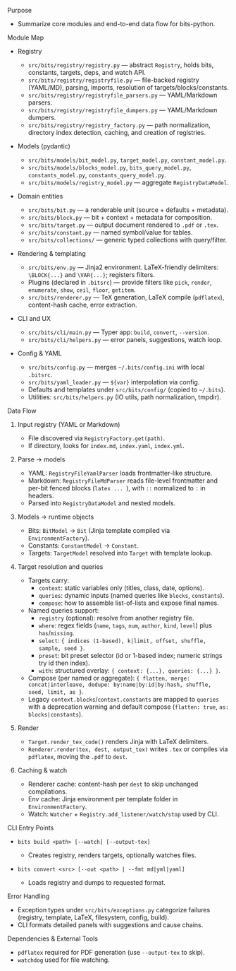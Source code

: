 Purpose

- Summarize core modules and end-to-end data flow for bits-python.

Module Map

- Registry
  - `src/bits/registry/registry.py` — abstract `Registry`, holds bits,
    constants, targets, deps, and watch API.
  - `src/bits/registry/registryfile.py` — file-backed registry (YAML/MD),
    parsing, imports, resolution of targets/blocks/constants.
  - `src/bits/registry/registryfile_parsers.py` — YAML/Markdown parsers.
  - `src/bits/registry/registryfile_dumpers.py` — YAML/Markdown dumpers.
  - `src/bits/registry/registry_factory.py` — path normalization, directory
    index detection, caching, and creation of registries.

- Models (pydantic)
  - `src/bits/models/bit_model.py`, `target_model.py`, `constant_model.py`.
  - `src/bits/models/blocks_model.py`, `bits_query_model.py`,
    `constants_model.py`, `constants_query_model.py`.
  - `src/bits/models/registry_model.py` — aggregate `RegistryDataModel`.

- Domain entities
  - `src/bits/bit.py` — a renderable unit (source + defaults + metadata).
  - `src/bits/block.py` — bit + context + metadata for composition.
  - `src/bits/target.py` — output document rendered to `.pdf` or `.tex`.
  - `src/bits/constant.py` — named symbol/value for tables.
  - `src/bits/collections/` — generic typed collections with query/filter.

- Rendering & templating
  - `src/bits/env.py` — Jinja2 environment. LaTeX-friendly delimiters:
    `\BLOCK{...}` and `\VAR{...}`; registers filters.
  - Plugins (declared in `.bitsrc`) — provide filters like `pick`, `render`, `enumerate`, `show`, `ceil`,
    `floor`, `getitem`.
  - `src/bits/renderer.py` — TeX generation, LaTeX compile (`pdflatex`),
    content-hash cache, error extraction.

- CLI and UX
  - `src/bits/cli/main.py` — Typer app: `build`, `convert`, `--version`.
  - `src/bits/cli/helpers.py` — error panels, suggestions, watch loop.

- Config & YAML
  - `src/bits/config.py` — merges `~/.bits/config.ini` with local `.bitsrc`.
  - `src/bits/yaml_loader.py` — `${var}` interpolation via config.
  - Defaults and templates under `src/bits/config/` (copied to `~/.bits`).
  - Utilities: `src/bits/helpers.py` (IO utils, path normalization, tmpdir).

Data Flow

1) Input registry (YAML or Markdown)
   - File discovered via `RegistryFactory.get(path)`.
   - If directory, looks for `index.md`, `index.yaml`, `index.yml`.

2) Parse → models
   - YAML: `RegistryFileYamlParser` loads frontmatter-like structure.
   - Markdown: `RegistryFileMdParser` reads file-level frontmatter and per-bit
     fenced blocks (```latex ... ```), with `::` normalized to `:` in headers.
   - Parsed into `RegistryDataModel` and nested models.

3) Models → runtime objects
   - Bits: `BitModel` → `Bit` (Jinja template compiled via `EnvironmentFactory`).
   - Constants: `ConstantModel` → `Constant`.
   - Targets: `TargetModel` resolved into `Target` with template lookup.

4) Target resolution and queries
   - Targets carry:
     - `context`: static variables only (titles, class, date, options).
     - `queries`: dynamic inputs (named queries like `blocks`, `constants`).
     - `compose`: how to assemble list-of-lists and expose final names.
   - Named queries support:
     - `registry` (optional): resolve from another registry file.
     - `where`: regex fields (`name`, `tags`, `num`, `author`, `kind`, `level`) plus `has`/`missing`.
     - `select`: `{ indices (1-based), k|limit, offset, shuffle, sample, seed }`.
     - `preset`: bit preset selector (id or 1-based index; numeric strings try id then index).
     - `with`: structured overlay: `{ context: {...}, queries: {...} }`.
   - Compose (per named or aggregate): `{ flatten, merge: concat|interleave, dedupe: by:name|by:id|by:hash, shuffle, seed, limit, as }`.
   - Legacy `context.blocks`/`context.constants` are mapped to `queries` with a deprecation warning and default compose (`flatten: true`, `as: blocks|constants`).

5) Render
   - `Target.render_tex_code()` renders Jinja with LaTeX delimiters.
   - `Renderer.render(tex, dest, output_tex)` writes `.tex` or compiles via
     `pdflatex`, moving the `.pdf` to `dest`.

6) Caching & watch
   - Renderer cache: content-hash per `dest` to skip unchanged compilations.
   - Env cache: Jinja environment per template folder in `EnvironmentFactory`.
   - Watch: `Watcher` + `Registry.add_listener/watch/stop` used by CLI.

CLI Entry Points

- `bits build <path> [--watch] [--output-tex]`
  - Creates registry, renders targets, optionally watches files.

- `bits convert <src> [--out <path> | --fmt md|yml|yaml]`
  - Loads registry and dumps to requested format.

Error Handling

- Exception types under `src/bits/exceptions.py` categorize failures
  (registry, template, LaTeX, filesystem, config, build).
- CLI formats detailed panels with suggestions and cause chains.

Dependencies & External Tools

- `pdflatex` required for PDF generation (use `--output-tex` to skip).
- `watchdog` used for file watching.
